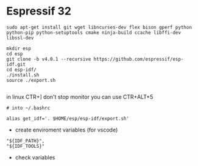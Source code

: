 # Espressif 32


```
sudo apt-get install git wget libncurses-dev flex bison gperf python python-pip python-setuptools cmake ninja-build ccache libffi-dev libssl-dev

mkdir esp
cd esp
git clone -b v4.0.1 --recursive https://github.com/espressif/esp-idf.git
cd esp-idf/
./install.sh
source ./export.sh


```


in linux CTR+] don't stop monitor you can use CTR+ALT+5



```
# into ~/.bashrc

alias get_idf='. $HOME/esp/esp-idf/export.sh'
```





- create enviroment variables (for vscode)

```
"${IDF_PATH}",
"${IDF_TOOLS}"
```

- check variables



